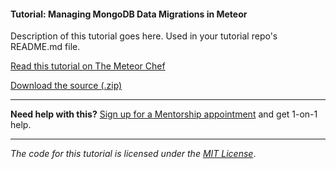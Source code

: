 #### Tutorial: Managing MongoDB Data Migrations in Meteor

Description of this tutorial goes here. Used in your tutorial repo's README.md file.

[Read this tutorial on The Meteor Chef](https://themeteorchef.com/tutorials/managing-mongodb-data-migrations-in-meteor)  

[Download the source (.zip)](https://github.com/themeteorchef/managing-data-migrations/archive/master.zip)

---

**Need help with this?** [Sign up for a Mentorship appointment](https://themeteorchef.com/mentorship?readme=managing-mongodb-data-migrations-in-meteor) and get 1-on-1 help.

---

_The code for this tutorial is licensed under the [MIT License](http://opensource.org/licenses/MIT)_.
